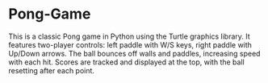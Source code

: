 # Pong-Game
This is a classic Pong game in Python using the Turtle graphics library. It features two-player controls: left paddle with W/S keys, right paddle with Up/Down arrows. The ball bounces off walls and paddles, increasing speed with each hit. Scores are tracked and displayed at the top, with the ball resetting after each point.

